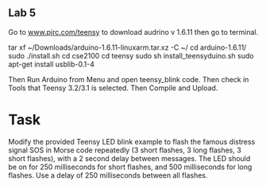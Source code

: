 ## Lab 5

Go to www.pjrc.com/teensy to download audrino v 1.6.11 then go to terminal.

tar xf ~/Downloads/arduino-1.6.11-linuxarm.tar.xz -C ~/
cd arduino-1.6.11/
sudo ./install.sh
cd cse2100
cd teensy
sudo sh install_teensyduino.sh
sudo apt-get install usblib-0.1-4

Then Run Arduino from Menu and open teensy_blink code.
Then check in Tools that Teensy 3.2/3.1 is selected.
Then Compile and Upload.

# Task
Modify the provided Teensy LED blink example to flash the famous distress signal SOS in Morse code repeatedly (3 short flashes, 3 long flashes, 3 short flashes), with a 2 second delay between messages. The LED should be on for 250 milliseconds for short flashes, and 500 milliseconds for long flashes. Use a delay of 250 milliseconds between all flashes.
